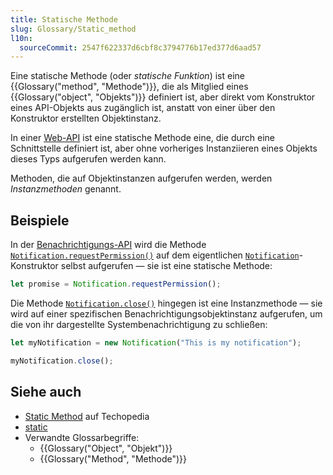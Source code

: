 ```yaml
---
title: Statische Methode
slug: Glossary/Static_method
l10n:
  sourceCommit: 2547f622337d6cbf8c3794776b17ed377d6aad57
---
```


Eine statische Methode (oder _statische Funktion_) ist eine {{Glossary("method", "Methode")}}, die als Mitglied eines {{Glossary("object", "Objekts")}} definiert ist, aber direkt vom Konstruktor eines API-Objekts aus zugänglich ist, anstatt von einer über den Konstruktor erstellten Objektinstanz.

In einer [Web-API](/de/docs/Web/API) ist eine statische Methode eine, die durch eine Schnittstelle definiert ist, aber ohne vorheriges Instanziieren eines Objekts dieses Typs aufgerufen werden kann.

Methoden, die auf Objektinstanzen aufgerufen werden, werden _Instanzmethoden_ genannt.

## Beispiele

In der [Benachrichtigungs-API](/de/docs/Web/API/Notifications_API) wird die Methode [`Notification.requestPermission()`](/de/docs/Web/API/Notification/requestPermission_static) auf dem eigentlichen [`Notification`](/de/docs/Web/API/Notification)-Konstruktor selbst aufgerufen — sie ist eine statische Methode:

```js
let promise = Notification.requestPermission();
```

Die Methode [`Notification.close()`](/de/docs/Web/API/Notification/close) hingegen ist eine Instanzmethode — sie wird auf einer spezifischen Benachrichtigungsobjektinstanz aufgerufen, um die von ihr dargestellte Systembenachrichtigung zu schließen:

```js
let myNotification = new Notification("This is my notification");

myNotification.close();
```

## Siehe auch

- [Static Method](https://www.techopedia.com/definition/24034/static-method-java) auf Techopedia
- [static](/de/docs/Web/JavaScript/Reference/Classes/static)
- Verwandte Glossarbegriffe:
  - {{Glossary("Object", "Objekt")}}
  - {{Glossary("Method", "Methode")}}
